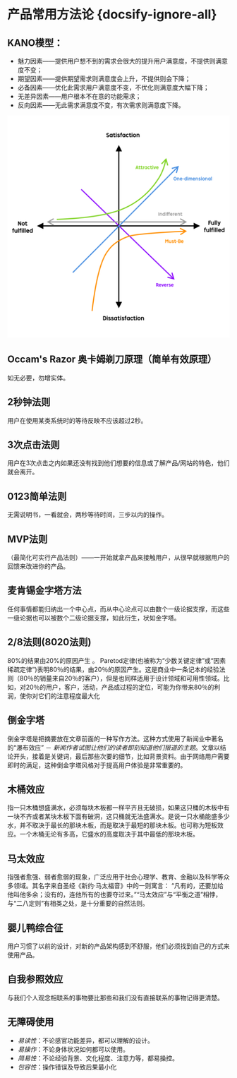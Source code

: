 # 产品常用方法论 {docsify-ignore-all}

## KANO模型：

* 魅力因素——提供用户想不到的需求会很大的提升用户满意度，不提供则满意度不变；
* 期望因素——提供期望需求则满意度会上升，不提供则会下降；
* 必备因素——优化此需求用户满意度不变，不优化则满意度大幅下降；
* 无差异因素——用户根本不在意的功能需求；
* 反向因素——无此需求满意度不变，有次需求则满意度下降。

![KANO模型](../../assets/imgs/1_MvE5UKwENsO82KmIRbucFg.png)

## Occam's Razor 奥卡姆剃刀原理（简单有效原理）

如无必要，勿增实体。

## 2秒钟法则

用户在使用某类系统时的等待反映不应该超过2秒。

## 3次点击法则

用户在3次点击之内如果还没有找到他们想要的信息或了解产品/网站的特色，他们就会离开。

## 0123简单法则  

无需说明书，一看就会，两秒等待时间，三步以内的操作。

## MVP法则

（最简化可实行产品法则）——一开始就拿产品来接触用户，从很早就根据用户的回馈来改进你的产品。

## 麦肯锡金字塔方法

任何事情都能归纳出一个中心点，而从中心论点可以由数个一级论据支撑，而这些一级论据也可以被数个二级论据支撑，如此衍生，状如金字塔。

## 2/8法则(8020法则)

80%的结果由20%的原因产生 。 
Paretod定律(也被称为“少数关键定律”或“因素稀疏定律”)表明80％的结果，由20％的原因产生。这是商业中一条记本的经验法则（80％的销量来自20％的客户），但是也同样适用于设计领域和可用性领域。比如，对20％的用户，客户，活动，产品或过程的定位，可能为你带来80％的利润，使你对它们的注意程度最大化

## 倒金字塔

倒金字塔是把摘要放在文章前面的一种写作方法。这种方式使用了新闻业中著名的“瀑布效应” － *新闻作者试图让他们的读者即刻知道他们报道的主题*。文章以结论开头，接着是关键词，最后那些次要的细节，比如背景资料。由于网络用户需要即时的满足，这种倒金字塔风格对于提高用户体验是非常重要的。

## 木桶效应

指一只木桶想盛满水，必须每块木板都一样平齐且无破损，如果这只桶的木板中有一块不齐或者某块木板下面有破洞，这只桶就无法盛满水。是说一只水桶能盛多少水，并不取决于最长的那块木板，而是取决于最短的那块木板。也可称为短板效应。一个木桶无论有多高，它盛水的高度取决于其中最低的那块木板。

## 马太效应

指强者愈强、弱者愈弱的现象，广泛应用于社会心理学、教育、金融以及科学等众多领域。其名字来自圣经《新约·马太福音》中的一则寓言： “凡有的，还要加给他叫他多余；没有的，连他所有的也要夺过来。”“马太效应”与“平衡之道”相悖，与“二八定则”有相类之处，是十分重要的自然法则。

## 婴儿鸭综合征

用户习惯了以前的设计，对新的产品架构感到不舒服，他们必须找到自己的方式来使用产品。

## 自我参照效应

与我们个人观念相联系的事物要比那些和我们没有直接联系的事物记得更清楚。

## 无障碍使用

* *易读性*：不论感官功能差异，都可以理解的设计。
* *易操作*：不论身体状况如何都可以使用。
* *简易性*：不论经验背景、文化程度、注意力等，都易操控。
* *包容性*：操作错误及导致后果最小化